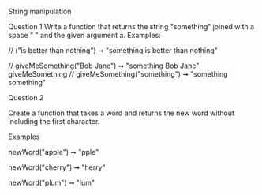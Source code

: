 String manipulation

Question 1
Write a function that returns the string "something" joined with a space " " and the given argument a. Examples:

// ("is better than nothing") ➞ "something is better than nothing"

// giveMeSomething("Bob Jane") ➞ "something Bob Jane"
giveMeSomething
// giveMeSomething("something") ➞ "something something"

Question 2

Create a function that takes a word and returns the new word without including the first character.

Examples

newWord("apple") ➞ "pple"

newWord("cherry") ➞ "herry"

newWord("plum") ➞ "lum"